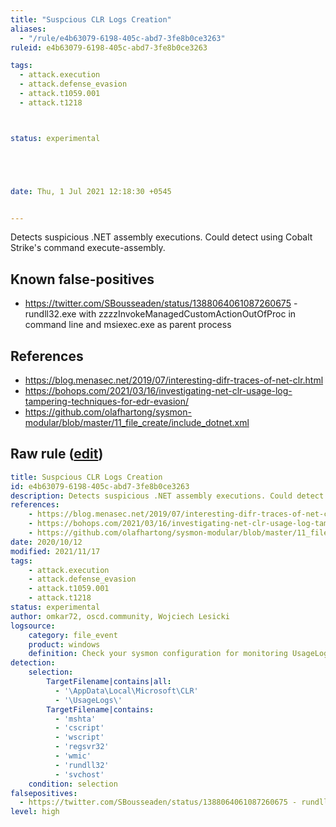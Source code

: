 ```yaml
---
title: "Suspcious CLR Logs Creation"
aliases:
  - "/rule/e4b63079-6198-405c-abd7-3fe8b0ce3263"
ruleid: e4b63079-6198-405c-abd7-3fe8b0ce3263

tags:
  - attack.execution
  - attack.defense_evasion
  - attack.t1059.001
  - attack.t1218



status: experimental





date: Thu, 1 Jul 2021 12:18:30 +0545


---
```


Detects suspicious .NET assembly executions. Could detect using Cobalt Strike's command execute-assembly.

<!--more-->


## Known false-positives

* https://twitter.com/SBousseaden/status/1388064061087260675 - rundll32.exe with zzzzInvokeManagedCustomActionOutOfProc in command line and msiexec.exe as parent process



## References

* https://blog.menasec.net/2019/07/interesting-difr-traces-of-net-clr.html
* https://bohops.com/2021/03/16/investigating-net-clr-usage-log-tampering-techniques-for-edr-evasion/
* https://github.com/olafhartong/sysmon-modular/blob/master/11_file_create/include_dotnet.xml


## Raw rule ([edit](https://github.com/SigmaHQ/sigma/edit/master/rules/windows/file_event/file_event_win_susp_clr_logs.yml))
```yaml
title: Suspcious CLR Logs Creation
id: e4b63079-6198-405c-abd7-3fe8b0ce3263
description: Detects suspicious .NET assembly executions. Could detect using Cobalt Strike's command execute-assembly. 
references:
    - https://blog.menasec.net/2019/07/interesting-difr-traces-of-net-clr.html
    - https://bohops.com/2021/03/16/investigating-net-clr-usage-log-tampering-techniques-for-edr-evasion/
    - https://github.com/olafhartong/sysmon-modular/blob/master/11_file_create/include_dotnet.xml
date: 2020/10/12
modified: 2021/11/17
tags:
    - attack.execution
    - attack.defense_evasion
    - attack.t1059.001
    - attack.t1218
status: experimental
author: omkar72, oscd.community, Wojciech Lesicki
logsource:
    category: file_event
    product: windows
    definition: Check your sysmon configuration for monitoring UsageLogs folder. In SwiftOnSecurity configuration we have that thanks @SBousseaden
detection:
    selection:
        TargetFilename|contains|all:
          - '\AppData\Local\Microsoft\CLR'
          - '\UsageLogs\'
        TargetFilename|contains:
          - 'mshta'
          - 'cscript'
          - 'wscript'
          - 'regsvr32'
          - 'wmic'
          - 'rundll32'
          - 'svchost'
    condition: selection
falsepositives:
  - https://twitter.com/SBousseaden/status/1388064061087260675 - rundll32.exe with zzzzInvokeManagedCustomActionOutOfProc in command line and msiexec.exe as parent process
level: high

```
